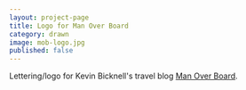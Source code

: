 ```yaml
---
layout: project-page
title: Logo for Man Over Board
category: drawn
image: mob-logo.jpg
published: false
---
```

Lettering/logo for Kevin Bicknell's travel blog [Man Over Board](http://manoboard.com/). 

